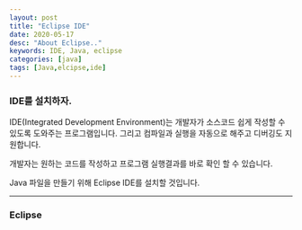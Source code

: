 ```yaml
---
layout: post
title: "Eclipse IDE"
date: 2020-05-17
desc: "About Eclipse.."
keywords: IDE, Java, eclipse
categories: [java]
tags: [Java,elcipse,ide]
---
```


### IDE를 설치하자. 

IDE(Integrated Development Environment)는 개발자가 소스코드 쉽게 작성할 수 있도록 도와주는 프로그램입니다. 그리고 컴파일과 실행을 자동으로 해주고 디버깅도 지원합니다. 

개발자는 원하는 코드를 작성하고 프로그램 실행결과를 바로 확인 할 수 있습니다. 

Java 파일을 만들기 위해 Eclipse IDE를 설치할 것입니다. 

---

### Eclipse


